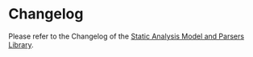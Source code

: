 # Changelog

Please refer to the Changelog of the 
[Static Analysis Model and Parsers Library](https://github.com/jenkinsci/analysis-model/releases). 
